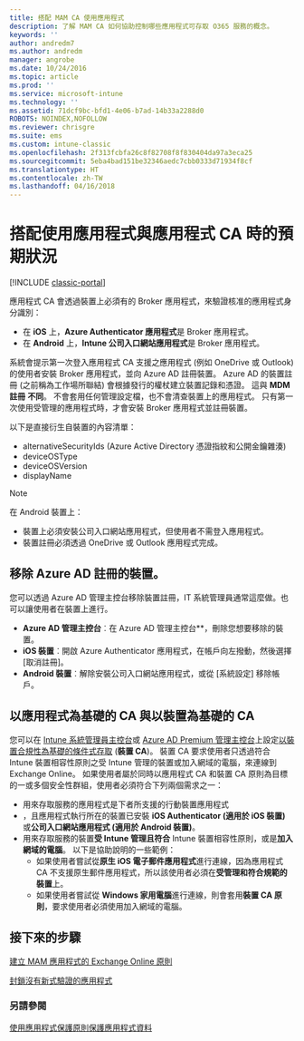 ```yaml
---
title: 搭配 MAM CA 使用應用程式
description: 了解 MAM CA 如何協助控制哪些應用程式可存取 O365 服務的概念。
keywords: ''
author: andredm7
ms.author: andredm
manager: angrobe
ms.date: 10/24/2016
ms.topic: article
ms.prod: ''
ms.service: microsoft-intune
ms.technology: ''
ms.assetid: 71dcf9bc-bfd1-4e06-b7ad-14b33a2288d0
ROBOTS: NOINDEX,NOFOLLOW
ms.reviewer: chrisgre
ms.suite: ems
ms.custom: intune-classic
ms.openlocfilehash: 2f313fcbfa26c8f82708f8f830404da97a3eca25
ms.sourcegitcommit: 5eba4bad151be32346aedc7cbb0333d71934f8cf
ms.translationtype: HT
ms.contentlocale: zh-TW
ms.lasthandoff: 04/16/2018
---
```

# <a name="what-to-expect-when-using-an-app-with-app-based-ca"></a>搭配使用應用程式與應用程式 CA 時的預期狀況

[!INCLUDE [classic-portal](../includes/classic-portal.md)]

應用程式 CA 會透過裝置上必須有的 Broker 應用程式，來驗證核准的應用程式身分識別：
*  在 **iOS** 上，**Azure Authenticator 應用程式**是 Broker 應用程式。
* 在 **Android** 上，**Intune 公司入口網站應用程式**是 Broker 應用程式。 

系統會提示第一次登入應用程式 CA 支援之應用程式 (例如 OneDrive 或 Outlook) 的使用者安裝 Broker 應用程式，並向 Azure AD 註冊裝置。 Azure AD 的裝置註冊 (之前稱為工作場所聯結) 會根據發行的權杖建立裝置記錄和憑證。  這與 **MDM 註冊** **不同**。 不會套用任何管理設定檔，也不會清查裝置上的應用程式。  只有第一次使用受管理的應用程式時，才會安裝 Broker 應用程式並註冊裝置。

以下是直接衍生自裝置的內容清單：

* alternativeSecurityIds (Azure Active Directory 憑證指紋和公開金鑰雜湊)
* deviceOSType
* deviceOSVersion
* displayName

> [!NOTE]
> 在 Android 裝置上：
>   * 裝置上必須安裝公司入口網站應用程式，但使用者不需登入應用程式。
>   * 裝置註冊必須透過 OneDrive 或 Outlook 應用程式完成。

## <a name="to-remove-a-device-from-azure-ad-registration"></a>移除 Azure AD 註冊的裝置。
您可以透過 Azure AD 管理主控台移除裝置註冊，IT 系統管理員通常這麼做。也可以讓使用者在裝置上進行。

* **Azure AD 管理主控台**︰在 Azure AD 管理主控台**，刪除您想要移除的裝置。
* **iOS 裝置**︰開啟 Azure Authenticator 應用程式，在帳戶向左撥動，然後選擇 [取消註冊]。  
* **Android 裝置**︰解除安裝公司入口網站應用程式，或從 [系統設定] 移除帳戶。

## <a name="app-based-ca-with-device-based-ca"></a>以應用程式為基礎的 CA 與以裝置為基礎的 CA  

您可以在 [Intune 系統管理員主控台](https://manage.microsoft.com)或 [Azure AD Premium 管理主控台](https://manage.windowsazure.com)上設定[以裝置合規性為基礎的條件式存取](restrict-access-to-email-and-o365-services-with-microsoft-intune.md) (<strong>裝置 CA</strong>)。 裝置 CA 要求使用者只透過符合 Intune 裝置相容性原則之受 Intune 管理的裝置或加入網域的電腦，來連線到 Exchange Online。  如果使用者屬於同時以應用程式 CA 和裝置 CA 原則為目標的一或多個安全性群組，使用者必須符合下列兩個需求之一：
* 用來存取服務的應用程式是下者所支援的行動裝置應用程式 
* ，且應用程式執行所在的裝置已安裝 **iOS Authenticator (適用於 iOS 裝置)** 或**公司入口網站應用程式 (適用於 Android 裝置)**。
* 用來存取服務的裝置**受 Intune 管理且符合** Intune 裝置相容性原則，或是**加入網域的電腦**。  以下是協助說明的一些範例：
  * 如果使用者嘗試從**原生 iOS 電子郵件應用程式**進行連線，因為應用程式 CA 不支援原生郵件應用程式，所以該使用者必須在**受管理和符合規範的裝置**上。
  * 如果使用者嘗試從 **Windows 家用電腦**進行連線，則會套用**裝置 CA 原則**，要求使用者必須使用加入網域的電腦。

## <a name="next-steps"></a>接下來的步驟
[建立 MAM 應用程式的 Exchange Online 原則](mam-ca-for-exchange-online.md)

[封鎖沒有新式驗證的應用程式](block-apps-with-no-modern-authentication.md)

### <a name="see-also"></a>另請參閱

[使用應用程式保護原則保護應用程式資料](protect-app-data-using-mobile-app-management-policies-with-microsoft-intune.md)
